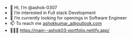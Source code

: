 - 👋 Hi, I’m @ashok-0307
- 👀 I’m interested in Full stack Development
- 🌱 I’m currently looking for openings in Software Engineer
- 📫 To reach me ashokkumar_a@outlook.com
- 👨🏼‍💻 https://main--ashok03-portfolio.netlify.app/

<!---
ashok-0307/ashok-0307 is a ✨ special ✨ repository because its `README.md` (this file) appears on your GitHub profile.
You can click the Preview link to take a look at your changes.
--->
